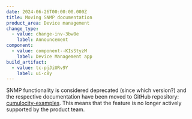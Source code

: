 ```yaml
---
date: 2024-06-26T00:00:00.000Z
title: Moving SNMP documentation
product_area: Device management
change_type:
  - value: change-inv-3bw8e
    label: Announcement
component:
  - value: component--KIsStyzM
    label: Device Management app
build_artifact:
  - value: tc-pjJiURv9Y
    label: ui-c8y
---
```

SNMP functionality is considered deprecated (since which version?) and the respective documentation have been moved to GitHub repository: [cumulocity-examples](https://github.com/SoftwareAG/cumulocity-examples/snmp). This means that the feature is no longer actively supported by the product team.